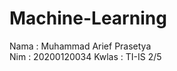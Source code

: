 # Machine-Learning
Nama  : Muhammad Arief Prasetya                                                      
Nim   : 20200120034
Kwlas : TI-IS 2/5
